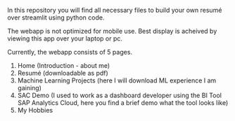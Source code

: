 In this repository you will find all necessary files to build your own resumé over streamlit using python code. 

The webapp is not optimized for mobile use. Best display is acheived by  viewing this app over your laptop or pc. 

Currently, the webapp consists of 5 pages. 

1. Home (Introduction - about me)
2. Resumé (downloadable as pdf)
3. Machine Learning Projects (here I will download ML experience I am gaining)
4. SAC Demo (I used to work as a dashboard developer using the BI Tool SAP Analytics Cloud, here you find a brief demo what the tool looks like)
5. My Hobbies
